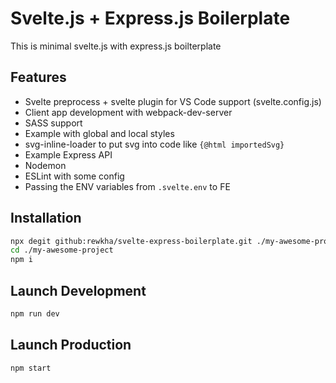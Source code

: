 # Svelte.js + Express.js Boilerplate

This is minimal svelte.js with express.js boilterplate

## Features

- Svelte preprocess + svelte plugin for VS Code support (svelte.config.js)
- Client app development with webpack-dev-server
- SASS support
- Example with global and local styles
- svg-inline-loader to put svg into code like `{@html importedSvg}`
- Example Express API
- Nodemon
- ESLint with some config
- Passing the ENV variables from `.svelte.env` to FE

## Installation

```bash
npx degit github:rewkha/svelte-express-boilerplate.git ./my-awesome-project
cd ./my-awesome-project
npm i
```

## Launch Development

```bash
npm run dev
```

## Launch Production

```bash
npm start
```
